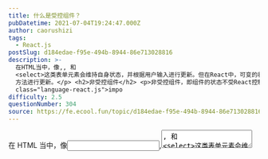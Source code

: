 ```yaml
---
title: 什么是受控组件？
pubDatetime: 2021-07-04T19:24:47.000Z
author: caorushizi
tags:
  - React.js
postSlug: d184edae-f95e-494b-8944-86e713028816
description: >-
  在HTML当中，像,, 和
  <select>这类表单元素会维持自身状态，并根据用户输入进行更新。但在React中，可变的状态通常保存在组件的状态属性中，并且只能用 setState()
  方法进行更新。</p> <h2>非受控组件</h2> <p>非受控组件，即组件的状态不受React控制的组件，例如下边这个</p> <pre><code
  class="language-react.js">impo
difficulty: 2.5
questionNumber: 304
source: https://fe.ecool.fun/topic/d184edae-f95e-494b-8944-86e713028816
---
```


在 HTML 当中，像<input>,<textarea>, 和 <select>这类表单元素会维持自身状态，并根据用户输入进行更新。但在 React 中，可变的状态通常保存在组件的状态属性中，并且只能用 setState() 方法进行更新。

## 非受控组件

非受控组件，即组件的状态不受 React 控制的组件，例如下边这个

```react.js
import React, { Component } from 'react';
import ReactDOM from 'react-dom';

class Demo1 extends Component {
    render() {
        return (
            <input />
        )
    }
}

ReactDOM.render(<Demo1/>, document.getElementById('content'))
```

在这个最简单的输入框组件里,我们并没有干涉 input 中的 value 展示,即用户输入的内容都会展示在上面。如果我们通过 props 给组件设置一个初始默认值,defaultValue 属性是 React 内部实现的一个属性,目的类似于 input 的 placeholder 属性。

ps: 此处如果使用 value 代替 defaultValue,会发现输入框的值无法改变

## 受控组件

受控组件就是组件的状态受 React 控制。上面提到过，既然通过设置 input 的 value 属性, 无法改变输入框值,那么我们把它和 state 结合在一起,再绑定 onChange 事件,实时更新 value 值就行了。

```react.js
class Demo1 extends Component {
    constructor(props) {
        super(props);
        this.state = {
            value: props.value
        }
    }

    handleChange(e) {
        this.setState({
            value: e.target.value
        })
    }

    render() {
        return (
            <input value={this.state.value} onChange={e => this.handleChange(e)}/>
        )
    }
}
```
